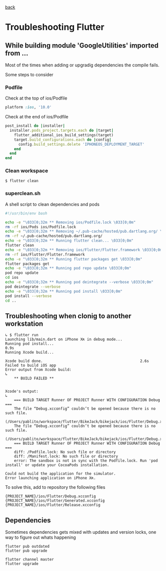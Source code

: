 [back](README.md)

# Troubleshooting Flutter

## While building module 'GoogleUtilities' imported from ...

Most of the times when adding or upgradig dependencies the compile fails.

Some steps to consider

### Podfile

Check at the top of ios/Podfile

```ruby
platform :ios, '10.0'
```

Check at the end of ios/Podfile

```ruby
post_install do |installer|
  installer.pods_project.targets.each do |target|
    flutter_additional_ios_build_settings(target)
    target.build_configurations.each do |config|
      config.build_settings.delete 'IPHONEOS_DEPLOYMENT_TARGET'
    end
  end
end
```

### Clean workspace

    $ flutter clean

### superclean.sh

A shell script to clean dependencies and pods

```bash
#!/usr/bin/env bash

echo -e "\033[0;32m ** Removing ios/Podfile.lock \033[0;0m"
rm -rf ios/Pods ios/Podfile.lock
echo -e "\033[0;32m ** Removing ~/.pub-cache/hosted/pub.dartlang.org/ \033[0;0m"
rm -rf ~/.pub-cache/hosted/pub.dartlang.org/
echo -e "\033[0;32m ** Running flutter clean... \033[0;0m"
flutter clean
echo -e "\033[0;32m ** Removing ios/Flutter/Flutter.framework \033[0;0m"
rm -rf ios/Flutter/Flutter.framework
echo -e "\033[0;32m ** Running flutter packages get \033[0;0m"
flutter packages get
echo -e "\033[0;32m ** Running pod repo update \033[0;0m"
pod repo update
cd ios
echo -e "\033[0;32m ** Running pod deintegrate --verbose \033[0;0m"
pod deintegrate --verbose
echo -e "\033[0;32m ** Running pod install \033[0;0m"
pod install --verbose
cd ..
```

## Troubleshooting when clonig to another workstation

```
↳ $ flutter run
Launching lib/main.dart on iPhone Xʀ in debug mode...
Running pod install...                                              0.9s
Running Xcode build...

Xcode build done.                                            2.6s
Failed to build iOS app
Error output from Xcode build:
↳
    ** BUILD FAILED **


Xcode's output:
↳
    === BUILD TARGET Runner OF PROJECT Runner WITH CONFIGURATION Debug ===
    The file “Debug.xcconfig” couldn’t be opened because there is no such file.
    (/Users/pablito/workspace/flutter/BikeJack/bikejack/ios/Flutter/Debug.xcconfig)
    The file “Debug.xcconfig” couldn’t be opened because there is no such file.
    (/Users/pablito/workspace/flutter/BikeJack/bikejack/ios/Flutter/Debug.xcconfig)
    === BUILD TARGET Runner OF PROJECT Runner WITH CONFIGURATION Debug ===
    diff: /Podfile.lock: No such file or directory
    diff: /Manifest.lock: No such file or directory
    error: The sandbox is not in sync with the Podfile.lock. Run 'pod install' or update your CocoaPods installation.

Could not build the application for the simulator.
Error launching application on iPhone Xʀ.
```

To solve this, add to repository the following files

    {PROJECT_NAME}/ios/Flutter/Debug.xcconfig
    {PROJECT_NAME}/ios/Flutter/Generated.xcconfig
    {PROJECT_NAME}/ios/Flutter/Release.xcconfig

## Dependencies

Sometimes dependencies gets mixed with updates and version locks, one way to figure out whats happening

    flutter pub outdated
    flutter pub upgrade

    flutter channel master
    flutter upgrade
